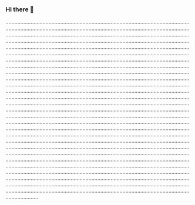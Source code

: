 ### Hi there 👋

......................................................................................................................................................................................................................................................................................................................................................................................................................................................................................................................................................................................................................................................................................................................................................................................................................................................................................................................................................................................................................................................................................................................................................................................................................................................................................................................................................................................................................................................................................................................................................................................................................................................................................................................................................................................................................................................................................................................................................................................................................................................................................................................................................................................................................................................................................................................................................................................................................................................................................................................................................................................................................................................................................................................................................................................................................................................................................................................................................................................................................................................................................................................................................................................................................................................................................................................................................................................................................................................................................................................................................................................................................................